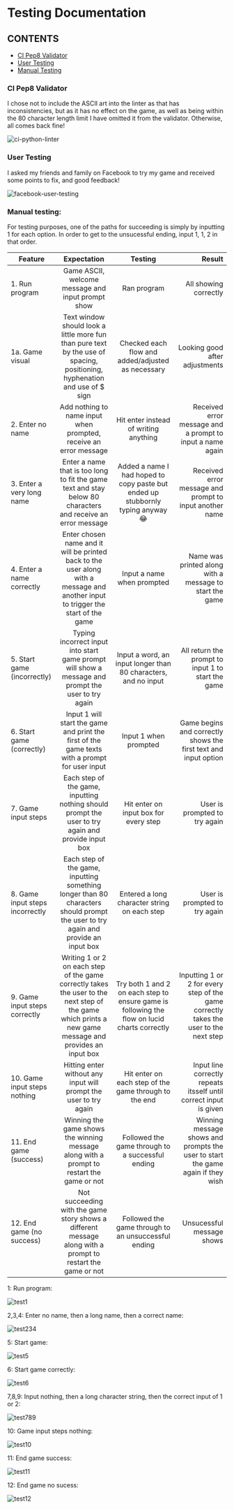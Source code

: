# Testing Documentation

## CONTENTS

* [CI Pep8 Validator](#ci-pep8-validator)
* [User Testing](#user-testing)
* [Manual Testing](#manual-testing)

### CI Pep8 Validator

I chose not to include the ASCII art into the linter as that has inconsistencies, but as it has no effect on the game, as well as being within the 80 character length limit I have omitted it from the validator. Otherwise, all comes back fine!

![ci-python-linter](https://github.com/emmy-codes/cat-adventures-python/assets/70635859/42b476bd-eeeb-41e6-9ed1-dd2052b7bb73)


### User Testing

I asked my friends and family on Facebook to try my game and received some points to fix, and good feedback!

![facebook-user-testing](https://github.com/emmy-codes/cat-adventures-python/assets/70635859/2abca620-f339-4d69-8cb2-132e2e044e23)


### Manual testing:

For testing purposes, one of the paths for succeeding is simply by inputting 1 for each option. In order to get to the unsucessful ending, input 1, 1, 2 in that order.

| Feature | Expectation | Testing | Result |
| ------- |:-----------:|:-------:| ------:|
| 1. Run program | Game ASCII, welcome message and input prompt show | Ran program | All showing correctly |
| 1a. Game visual | Text window should look a little more fun than pure text by the use of spacing, positioning, hyphenation and use of $ sign | Checked each flow and added/adjusted as necessary | Looking good after adjustments | 
| 2. Enter no name | Add nothing to name input when prompted, receive an error message | Hit enter instead of writing anything | Received error message and a prompt to input a name again |
| 3. Enter a very long name | Enter a name that is too long to fit the game text and stay below 80 characters and receive an error message | Added a name I had hoped to copy paste but ended up stubbornly typing anyway 😂 | Received error message and prompt to input another name |
| 4. Enter a name correctly | Enter chosen name and it will be printed back to the user along with a message and another input to trigger the start of the game | Input a name when prompted | Name was printed along with a message to start the game |
| 5. Start game (incorrectly) | Typing incorrect input into start game prompt will show a message and prompt the user to try again | Input a word, an input longer than 80 characters, and no input | All return the prompt to input 1 to start the game |
| 6. Start game (correctly) | Input 1 will start the game and print the first of the game texts with a prompt for user input | Input 1 when prompted | Game begins and correctly shows the first text and input option |
| 7. Game input steps | Each step of the game, inputting nothing should prompt the user to try again and provide input box | Hit enter on input box for every step | User is prompted to try again |
| 8. Game input steps incorrectly | Each step of the game, inputting something longer than 80 characters should prompt the user to try again and provide an input box | Entered a long character string on each step | User is prompted to try again |
| 9. Game input steps correctly | Writing 1 or 2 on each step of the game correctly takes the user to the next step of the game which prints a new game message and provides an input box | Try both 1 and 2 on each step to ensure game is following the flow on lucid charts correctly | Inputting 1 or 2 for every step of the game correctly takes the user to the next step |
| 10. Game input steps nothing | Hitting enter without any input will prompt the user to try again | Hit enter on each step of the game through to the end | Input line correctly repeats itsself until correct input is given |
| 11. End game (success) | Winning the game shows the winning message along with a prompt to restart the game or not | Followed the game through to a successful ending | Winning message shows and prompts the user to start the game again if they wish |
| 12. End game (no success) | Not succeeding with the game story shows a different message along with a prompt to restart the game or not | Followed the game through to an unsuccessful ending | Unsucessful message shows 


1: Run program: 

![test1](https://github.com/emmy-codes/cat-adventures-python/assets/70635859/e40a16ae-c5ba-43fe-9d19-26512abb898e)

2,3,4: Enter no name, then a long name, then a correct name:

![test234](https://github.com/emmy-codes/cat-adventures-python/assets/70635859/eba772d3-f071-4805-8854-efbbddafaf11)

5: Start game: 

![test5](https://github.com/emmy-codes/cat-adventures-python/assets/70635859/26c923b5-e7f0-47a0-87c3-d591751b36e3)

6: Start game correctly:

![test6](https://github.com/emmy-codes/cat-adventures-python/assets/70635859/a5e72f19-ee44-4fde-b0c5-a24a9825eb4d)

7,8,9: Input nothing, then a long character string, then the correct input of 1 or 2:

![test789](https://github.com/emmy-codes/cat-adventures-python/assets/70635859/5a7ed353-e188-420e-a89c-721efc3669da)

10: Game input steps nothing:

![test10](https://github.com/emmy-codes/cat-adventures-python/assets/70635859/409e1f38-26a5-4784-9c58-4ac8f226b7cd)

11: End game success:

![test11](https://github.com/emmy-codes/cat-adventures-python/assets/70635859/801c5b50-f3a0-4bcf-b462-33a03f28d252)

12: End game no sucess:

![test12](https://github.com/emmy-codes/cat-adventures-python/assets/70635859/c3825307-f09b-40a4-98d1-944e01d5d528)
